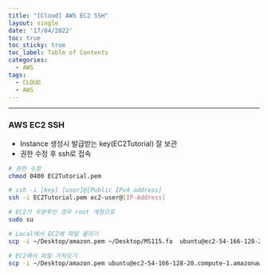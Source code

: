 ```yaml
---
title: "[Cloud] AWS EC2 SSH"
layout: single
date: '17/04/2022'
toc: true
toc_sticky: true
toc_label: Table of Contents
categories:
  - AWS
tags:
  - CLOUD
  - AWS
---
```


---
### AWS EC2 SSH
* Instance 생성시 발급받는 key(EC2Tutorial) 잘 보관
* 권한 수정 후 ssh로 접속

```bash
# 권한 수정
chmod 0400 EC2Tutorial.pem

# ssh -i [key] [user]@[Public IPv4 address]
ssh -i EC2Tutorial.pem ec2-user@[IP-Address]

# EC2가 우분투인 경우 root 계정으로
sudo su

# Local에서 EC2에 파일 올리기
scp -i ~/Desktop/amazon.pem ~/Desktop/MS115.fa  ubuntu@ec2-54-166-128-20.compute-1.amazonaws.com:~/data/

# EC2에서 파일 가져오기
scp -i ~/Desktop/amazon.pem ubuntu@ec2-54-166-128-20.compute-1.amazonaws.com:/data/ecoli_ref-5m-trim.fastq.gz ~/Download/
```
